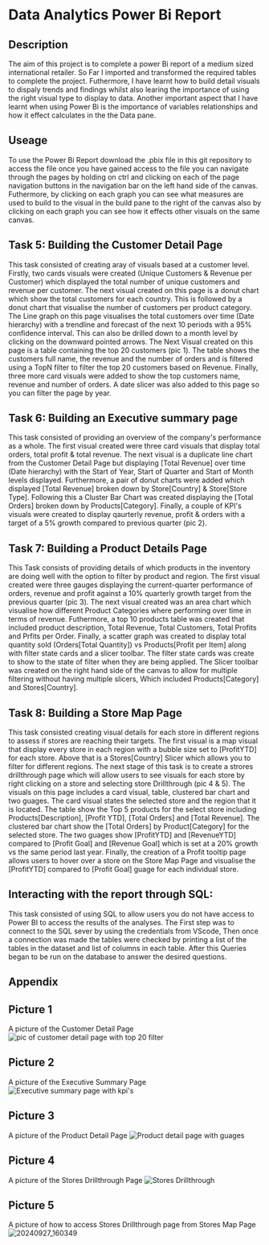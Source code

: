 # Data Analytics Power Bi Report

## Description 
The aim of this project is to complete a power Bi report of a medium sized international retailer. So Far I imported and transformed the required tables to complete the project. Futhermore, I have learnt how to build detail visuals to dispaly trends and findings whilst also learing the importance of using the right visual type to display to data. Another important aspect that I have learnt when using Power Bi is the importance of variables relationships and how it effect calculates in the the Data pane.

## Useage 
To use the Power Bi Report download the .pbix file in this git repository to access the file once you have gained access to the file you can navigate through the pages by holding on ctrl and clicking on each of the page navigation buttons in the navigation bar on the left hand side of the canvas. Futhermore, by clicking on each graph you can see what measures are used to build to the visual in the build pane to the right of the canvas also by clicking on each graph you can see how it effects other visuals on the same canvas. 

## Task 5: Building the Customer Detail Page 
This task consisted of creating aray of visuals based at a customer level. Firstly, two cards visuals were created (Unique Customers & Revenue per Customer) which displayed the total number of unique customers and revenue per customer. The next visual created on this page is a donut chart which show the total customers for each country. This is followed by a donut chart that visualise the number of customers per product category. The Line graph on this page visualises the total customers over time (Date hierarchy) with a trendline and forecast of the next 10 periods with a 95% confidence interval. This can also be drilled down to a month level by clicking on the downward pointed arrows.  The Next Visual created on this page is a table containing the top 20 customers (pic 1). The table shows the customers full name, the revenue and the number of orders and is filtered using a TopN filter to filter the top 20 customers based on Revenue. Finally, three more card visuals were added to show the top customers name, revenue and number of orders. A date slicer was also added to this page so you can filter the page by year.

## Task 6: Building an Executive summary page 
This task consisted of providing an overview of the company's performance as a whole. The first visual created were three card visuals that display total orders, total profit & total revenue. The next visual is a duplicate line chart from the Customer Detail Page but displaying [Total Revenue] over time (Date hierarchy) with the  Start of Year, Start of Quarter and Start of Month levels displayed. Furthermore, a pair of donut charts were added which displayed [Total Revenue] broken down by Store[Country] & Store[Store Type]. Following this a Cluster Bar Chart was created displaying the [Total Orders] broken down by Products[Category]. Finally, a couple of KPI's visuals were created to display qaurterly revenue, profit & orders with a target of a 5% growth compared to previous quarter (pic 2). 

## Task 7: Building a Product Details Page
This Task consists of providing details of which products in the inventory are doing well with the option to filter by product and region. The first visual created were three gauges displaying the current-quarter performance of orders, revenue and profit against a  10% quarterly growth target from the previous quarter (pic 3). The next visual created was an area chart which visualise how different Product Categories where performing over time in terms of revenue. Futhermore, a top 10 products table was created that included product description, Total Revenue, Total Customers, Total Profits and Prfits per Order. Finally, a scatter graph was created to display total quantity sold (Orders[Total Quantity]) vs  Products[Profit per Item] along with filter state cards and a slicer toolbar. The filter state cards was create to show to the state of filter when they are being applied. The Slicer toolbar was created on the right hand side of the canvas to allow for multiple filtering without having multiple slicers, Which included Products[Category] and Stores[Country].

## Task 8: Building a Store Map Page 
This task consisted creating visual details for each store in different regions to assess if stores are reaching their targets. The first visual is a map visual that display every store in each region with a bubble size set to [ProfitYTD] for each store. Above that is a Stores[Country] Slicer which allows you to filter for different regions. The next stage of this task is to create a strores drillthrough page which will allow users to see visuals for each store by right clicking on a store and selecting store Drillthrough (pic 4 & 5). The visuals on this page includes a card visual, table, clustered bar chart and two guages. The card visual states the selected store and the region that it is located. The table show the Top 5 products for the select store including Products[Description], [Profit YTD], [Total Orders] and [Total Revenue]. The clustered bar chart show the [Total Orders] by Product[Category] for the selected store. The two guages show [ProfitYTD] and [RevenueYTD] compared to [Profit Goal] and [Revenue Goal] which is set at a 20% growth vs the same period last year. Finally, the creation of a Profit tooltip page allows users to hover over a store on the Store Map Page and visualise the [ProfitYTD] compared to [Profit Goal] guage for each individual store.


## Interacting with the report through SQL: 
This task consisted of using SQL to allow users you do not have access to Power BI to access the results of the analyses. The First step was to connect to the SQL sever by using the credentials from VScode, Then once a connection was made the tables were checked by printing a list of the tables in the dataset and list of columns in each table. After this Queries began to be run on the database to answer the desired questions.  



## Appendix
## Picture 1
A picture of the Customer Detail Page
![pic of customer detail page with top 20 filter](https://github.com/user-attachments/assets/4ba0d692-3077-41ed-9c0a-7be6d6a91fb8)

## Picture 2
A picture of the Executive Summary Page
![Executive summary page with kpi's](https://github.com/user-attachments/assets/5888b802-7a84-46c6-9b1e-927311a5e8c5)

## Picture 3
A picture of the Product Detail Page 
![Product detail page with guages](https://github.com/user-attachments/assets/f9f94084-7402-45af-b848-a19aee689187)

## Picture 4
A picture of the Stores Drillthrough Page 
![Stores Drillthrough](https://github.com/user-attachments/assets/65815c63-92fa-4e10-a8f4-3ee0846f5615)

## Picture 5
A picture of how to access Stores Drillthrough page from Stores Map Page 
![20240927_160349](https://github.com/user-attachments/assets/1d4f3ff6-646c-4339-9780-181631f79f95)











